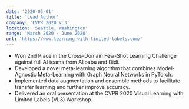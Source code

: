 ```yaml
---
date: '2020-05-01'
title: 'Lead Author'
company: 'CVPR 2020 VL3'
location: 'Seattle, Washington'
range: 'March 2020 - June 2020'
url: 'https://www.learning-with-limited-labels.com/'
---
```


- Won 2nd Place in the Cross-Domain Few-Shot Learning Challenge against full AI teams from Alibaba and Didi.
- Developed a novel meta-learning algorithm that combines Model-Agnostic Meta-Learning with Graph Neural Networks in PyTorch.
- Implemented data augmentation and ensemble methods to facilitate transfer learning and further improve accuracy.
- Delivered an oral presentation at the CVPR 2020 Visual Learning with Limited Labels (VL3) Workshop.
